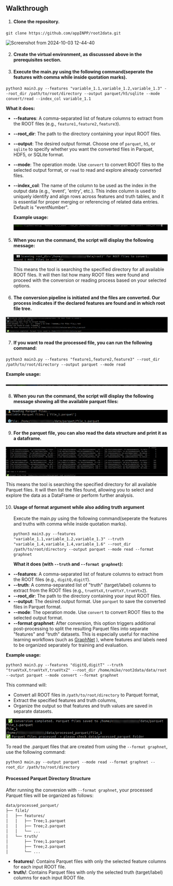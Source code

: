## Walkthrough

1. #### Clone the repository.
```
git clone https://github.com/appINPP/root2data.git
```
![Screenshot from 2024-10-03 12-44-40](https://github.com/user-attachments/assets/985c0d09-75a7-4035-9125-296ebd91a448)

2. #### Create the virtual environment, as discusssed above in the prerequisites section.

3. #### Execute the main.py using the following command(**seperate the features with comma while inside quotation marks**).
```
python3 main3.py --features "variable_1.1,variable_1.2,variable_1.3" --root_dir /path/to/root/directory --output parquet/h5/sqlite --mode convert/read --index_col variable_1.1

```

**What it does:**

- **--features**: A comma-separated list of feature columns to extract from the ROOT files (e.g., `feature1,feature2,feature3`).
- **--root_dir**: The path to the directory containing your input ROOT files.
- **--output**: The desired output format. Choose one of `parquet`, `h5`, or `sqlite` to specify whether you want the converted files in Parquet, HDF5, or SQLite format.
- **--mode**: The operation mode. Use `convert` to convert ROOT files to the selected output format, or `read` to read and explore already converted files.
- **--index_col**: The name of the column to be used as the index in the output data (e.g., 'event', 'entry', etc.). This index column is used to uniquely identify and align rows across features and truth tables, and it is essential for proper merging or referencing of related data entries.
Default is "eventNumber".

  **Example usage:**
   
   ![alt text](/images/sc1_1.png)

5. #### When you run the command, the script will display the following message:
   
   ![alt text](/images/sc1_2.png)

   This means the tool is searching the specified directory for all available ROOT files. It will then list how many ROOT files were found and proceed with the conversion or reading process based on your selected options.
   

6.  #### The conversion pipeline is initiated and the files are converted. Our process indicates if the declared features are found and in which root file tree.
   
   ![alt text](/images/sc1_3.png)

7.  #### If you want to read the processed file, you can run the following command:
```
python3 main3.py --features "feature1,feature2,feature3" --root_dir /path/to/root/directory --output parquet --mode read

```
**Example usage:**

   
  ![alt text](/images/sc1_4.png)

  

8. #### When you run the command, the script will display the following message showing all the available parquet files:

![alt text](/images/sc1_5.png)
  
9. #### For the parquet file, you can also read the data structure and print it as a dataframe.
   
  ![alt text](/images/sc1_6.png)

  This means the tool is searching the specified directory for all available Parquet files. It will then list the files found, allowing you to select and explore the data as a DataFrame or perform further analysis.
  
10. #### Usage of format argument while also adding truth argument
      Execute the main.py using the following command(seperate the features and truths with comma while inside quotation marks).

      ```
    python3 main3.py --features "variable_1.1,variable_1.2,variable_1.3" --truth "variable_1.4,variable_1.4,variable_1.6" --root_dir /path/to/root/directory --output parquet --mode read --format graphnet

      ```
      **What it does (with `--truth` and `--format graphnet`):**

- **--features**: A comma-separated list of feature columns to extract from the ROOT files (e.g., `digitQ,digitT`).
- **--truth**: A comma-separated list of "truth" (target/label) columns to extract from the ROOT files (e.g., `trueVtxX,trueVtxY,trueVtxZ`). 
- **--root_dir**: The path to the directory containing your input ROOT files.
- **--output**: The desired output format. Use `parquet` to save the converted files in Parquet format.
- **--mode**: The operation mode. Use `convert` to convert ROOT files to the selected output format.
- **--format graphnet**: After conversion, this option triggers additional post-processing to split the resulting Parquet files into separate "features" and "truth" datasets. This is especially useful for machine learning workflows (such as [GraphNet](https://github.com/graphnet-team/graphnet)
), where features and labels need to be organized separately for training and evaluation.

**Example usage:**
```
python3 main3.py --features "digitQ,digitT" --truth "trueVtxX,trueVtxY,trueVtxZ" --root_dir /home/mike/root2data/data/root --output parquet --mode convert --format graphnet
```
This command will:
- Convert all ROOT files in `/path/to/root/directory` to Parquet format,
- Extract the specified features and truth columns,
- Organize the output so that features and truth values are saved in separate datasets.

![alt text](/images/sc1_7.png)

To read the .parquet files that are created from using the `--format graphnet`, use the following command:

```
python3 main.py --output parquet --mode read --format graphnet --root_dir /path/to/root/directory

```

#### Processed Parquet Directory Structure

After running the conversion with `--format graphnet`, your processed Parquet files will be organized as follows:

```
data/processed_parquet/
├── file1/
│   ├── features/
│   │   ├── Tree;1.parquet
│   │   ├── Tree;2.parquet
│   │   └── ...
│   └── truth/
│       ├── Tree;1.parquet
│       ├── Tree;2.parquet
│       └── ...
```

- **features/**: Contains Parquet files with only the selected feature columns for each input ROOT file.
- **truth/**: Contains Parquet files with only the selected truth (target/label) columns for each input ROOT file.